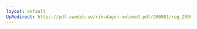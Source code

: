 ```yaml
---
layout: default
UpRedirect: https://pdf.swedeb.se/riksdagen-volumeG-pdf/200001/reg_200001/reg_200001_0350.pdf
---
```

